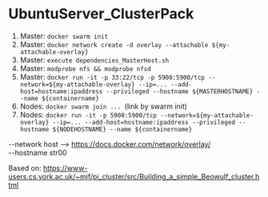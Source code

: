 # UbuntuServer_ClusterPack

1. Master:      `docker swarm init`
2. Master:      `docker network create -d overlay --attachable ${my-attachable-overlay}`
3. Master:      `execute dependencies_MasterHost.sh`
4. Master:      `modprobe nfs && modprobe nfsd`
5. Master:      `docker run -it -p 33:22/tcp -p 5900:5900/tcp --network=${my-attachable-overlay} --ip=... --add-host=hostname:ipaddress --privileged --hostname ${MASTERHOSTNAME} --name ${containername}`
6. Nodes:       `docker swarm join ... `(link by swarm init)
7. Nodes:       `docker run -it -p 5900:5900/tcp --network=${my-attachable-overlay} --ip=... --add-host=hostname:ipaddress --privileged --hostname ${NODEHOSTNAME} --name ${containername}`



--network host --> https://docs.docker.com/network/overlay/ <br>
--hostname str00

Based on: https://www-users.cs.york.ac.uk/~mjf/pi_cluster/src/Building_a_simple_Beowulf_cluster.html
